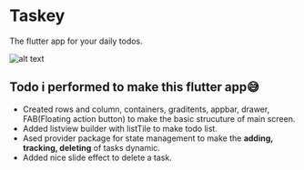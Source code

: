 # Taskey
The flutter app for your daily todos. 

![alt text](https://github.com/ralphcoder/Parallel-Inertia/blob/master/readme%20assets/Mockup_02_marble_PSD_compressed.jpg
)

## Todo i performed to make this flutter app😅
- Created rows and column, containers, graditents, appbar, drawer, FAB(Floating action button) to make the basic strucuture of main screen.
- Added listview builder with listTile to make todo list.
- Ased provider package for state management to make the **adding, tracking, deleting** of tasks dynamic.
- Added nice slide effect to delete a task.

